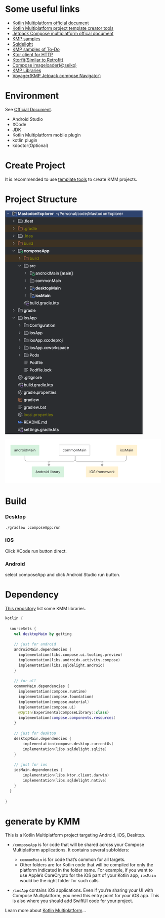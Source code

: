 # Some useful links
- [Kotlin Multiplatform official document](https://kotlinlang.org/docs/multiplatform.html)
- [Kotlin Multiplatform project template creator tools](https://kmp.jetbrains.com/)
- [Jetpack Compose multiplatform offical document](https://www.jetbrains.com/help/kotlin-multiplatform-dev/compose-multiplatform-getting-started.html)
- [KMP samples](https://www.jetbrains.com/help/kotlin-multiplatform-dev/multiplatform-samples.html)
- [Sqldelight](https://cashapp.github.io/sqldelight/2.0.1/multiplatform_sqlite/)
- [KMP samples of To-Do](https://github.com/russhwolf/To-Do/)
- [Ktor client for HTTP](https://ktor.io/docs/create-client.html)
- [Ktorfit(Similar to Retrofit)](https://github.com/Foso/Ktorfit)
- [Compose imageloader(@seiko)](https://github.com/qdsfdhvh/compose-imageloader)
- [KMP Libraries](https://github.com/AAkira/Kotlin-Multiplatform-Libraries)
- [Voyager(KMP Jetpack compose Navigator)](https://github.com/adrielcafe/voyager)

# Environment
See [Official Document](https://www.jetbrains.com/help/kotlin-multiplatform-dev/compose-multiplatform-setup.html).
- Android Studio
- XCode
- JDK
- Kotlin Multiplatform mobile plugin
- kotlin plugin
- kdoctor(Optional)

# Create Project
It is recommended to use [template tools](https://kmp.jetbrains.com/) to create KMM projects.

# Project Structure

![](images/project_file_structure.png)

![](images/kmm_project_structure.png)

# Build

### Desktop
```
./gradlew :composeApp:run 
```
### iOS
Click XCode run button direct.

### Android
select composeApp and click Android Studio run button.

# Dependency
[This repository](https://github.com/AAkira/Kotlin-Multiplatform-Libraries) list some KMM libraries.

```kts
kotlin {

  sourceSets {
    val desktopMain by getting

    // just for android
    androidMain.dependencies {
      implementation(libs.compose.ui.tooling.preview)
      implementation(libs.androidx.activity.compose)
      implementation(libs.sqldelight.android)
    }

    // for all
    commonMain.dependencies {
      implementation(compose.runtime)
      implementation(compose.foundation)
      implementation(compose.material)
      implementation(compose.ui)
      @OptIn(ExperimentalComposeLibrary::class)
      implementation(compose.components.resources)
    }

    // just for desktop
    desktopMain.dependencies {
        implementation(compose.desktop.currentOs)
        implementation(libs.sqldelight.sqlite)
    }

    // just for ios
    iosMain.dependencies {
        implementation(libs.ktor.client.darwin)
        implementation(libs.sqldelight.native)
    }
  }

}
```

# generate by KMM

This is a Kotlin Multiplatform project targeting Android, iOS, Desktop.

* `/composeApp` is for code that will be shared across your Compose Multiplatform applications.
  It contains several subfolders:
  - `commonMain` is for code that’s common for all targets.
  - Other folders are for Kotlin code that will be compiled for only the platform indicated in the folder name.
    For example, if you want to use Apple’s CoreCrypto for the iOS part of your Kotlin app,
    `iosMain` would be the right folder for such calls.

* `/iosApp` contains iOS applications. Even if you’re sharing your UI with Compose Multiplatform, 
  you need this entry point for your iOS app. This is also where you should add SwiftUI code for your project.


Learn more about [Kotlin Multiplatform](https://www.jetbrains.com/help/kotlin-multiplatform-dev/get-started.html)…
